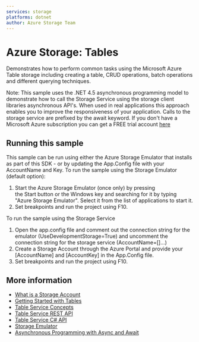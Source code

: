 ```yaml
---
services: storage
platforms: dotnet
author: Azure Storage Team
---
```


# Azure Storage: Tables

Demonstrates how to perform common tasks using the Microsoft Azure Table storage
including creating a table, CRUD operations, batch operations and different querying techniques.

Note: This sample uses the .NET 4.5 asynchronous programming model to demonstrate how to call the Storage Service using the
storage client libraries asynchronous API's. When used in real applications this approach enables you to improve the
responsiveness of your application. Calls to the storage service are prefixed by the await keyword.
If you don't have a Microsoft Azure subscription you can
get a FREE trial account [here](http://go.microsoft.com/fwlink/?LinkId=330212)

## Running this sample

This sample can be run using either the Azure Storage Emulator that installs as part of this SDK - or by
updating the App.Config file with your AccountName and Key.
To run the sample using the Storage Emulator (default option):

1. Start the Azure Storage Emulator (once only) by pressing the Start button or the Windows key and searching for it by typing "Azure Storage Emulator". Select it from the list of applications to start it.
2. Set breakpoints and run the project using F10.

To run the sample using the Storage Service

1. Open the app.config file and comment out the connection string for the emulator (UseDevelopmentStorage=True) and uncomment the connection string for the storage service (AccountName=[]...)
2. Create a Storage Account through the Azure Portal and provide your [AccountName] and [AccountKey] in the App.Config file.
3. Set breakpoints and run the project using F10.

## More information
- [What is a Storage Account](http://azure.microsoft.com/en-us/documentation/articles/storage-whatis-account/)
- [Getting Started with Tables](http://azure.microsoft.com/en-us/documentation/articles/storage-dotnet-how-to-use-tables/)
- [Table Service Concepts](http://msdn.microsoft.com/en-us/library/dd179463.aspx)
- [Table Service REST API](http://msdn.microsoft.com/en-us/library/dd179423.aspx)
- [Table Service C# API](http://go.microsoft.com/fwlink/?LinkID=398944)
- [Storage Emulator](http://msdn.microsoft.com/en-us/library/azure/hh403989.aspx)
- [Asynchronous Programming with Async and Await](http://msdn.microsoft.com/en-us/library/hh191443.aspx)
